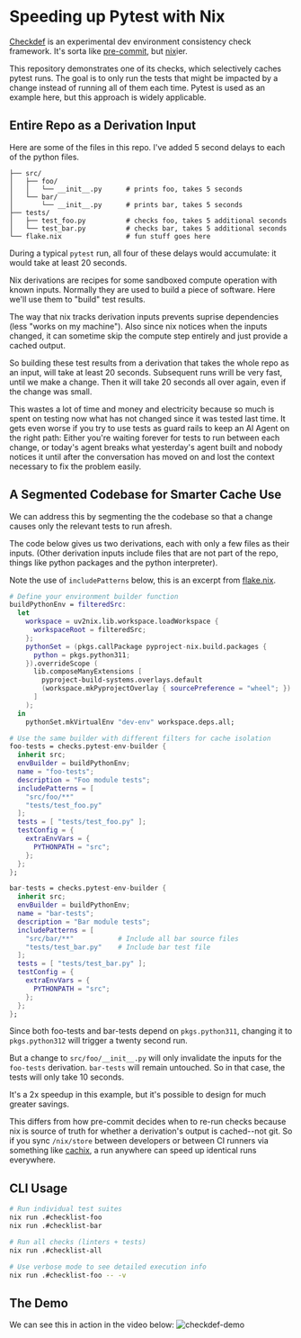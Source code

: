 # Speeding up Pytest with Nix

[Checkdef](https://github.com/MatrixManAtYrService/checkdef) is an experimental dev environment consistency check framework.
It's sorta like [pre-commit](https://pre-commit.com), but [nix](https://nix.dev/tutorials/nix-language)ier.

This repository demonstrates one of its checks, which selectively caches pytest runs.
The goal is to only run the tests that might be impacted by a change instead of running all of them each time.
Pytest is used as an example here, but this approach is widely applicable.

## Entire Repo as a Derivation Input

Here are some of the files in this repo.
I've added 5 second delays to each of the python files.

```
├── src/
│   ├── foo/
│   │   └── __init__.py      # prints foo, takes 5 seconds
│   └── bar/
│       └── __init__.py      # prints bar, takes 5 seconds
├── tests/
│   ├── test_foo.py          # checks foo, takes 5 additional seconds
│   └── test_bar.py          # checks bar, takes 5 additional seconds
└── flake.nix                # fun stuff goes here
```

During a typical `pytest` run, all four of these delays would accumulate: it would take at least 20 seconds.

Nix derivations are recipes for some sandboxed compute operation with known inputs.
Normally they are used to build a piece of software.
Here we'll use them to "build" test results.

The way that nix tracks derivation inputs prevents suprise dependencies (less "works on my machine").
Also since nix notices when the inputs changed, it can sometime skip the compute step entirely and just provide a cached output.

So building these test results from a derivation that takes the whole repo as an input, will take at least 20 seconds.
Subsequent runs wrill be very fast, until we make a change.
Then it will take 20 seconds all over again, even if the change was small.

This wastes a lot of time and money and electricity because so much is spent on testing now what has not changed since it was tested last time.
It gets even worse if you try to use tests as guard rails to keep an AI Agent on the right path:
Either you're waiting forever for tests to run between each change, or today's agent breaks what yesterday's agent built and nobody notices it until after the conversation has moved on and lost the context necessary to fix the problem easily.

## A Segmented Codebase for Smarter Cache Use

We can address this by segmenting the the codebase so that a change causes only the relevant tests to run afresh.

The code below gives us two derivations, each with only a few files as their inputs.
(Other derivation inputs include files that are not part of the repo, things like python packages and the python interpreter).

Note the use of `includePatterns` below, this is an excerpt from [flake.nix](flake.nix).

```nix
# Define your environment builder function
buildPythonEnv = filteredSrc:
  let
    workspace = uv2nix.lib.workspace.loadWorkspace {
      workspaceRoot = filteredSrc;
    };
    pythonSet = (pkgs.callPackage pyproject-nix.build.packages {
      python = pkgs.python311;
    }).overrideScope (
      lib.composeManyExtensions [
        pyproject-build-systems.overlays.default
        (workspace.mkPyprojectOverlay { sourcePreference = "wheel"; })
      ]
    );
  in
    pythonSet.mkVirtualEnv "dev-env" workspace.deps.all;

# Use the same builder with different filters for cache isolation
foo-tests = checks.pytest-env-builder {
  inherit src;
  envBuilder = buildPythonEnv;
  name = "foo-tests";
  description = "Foo module tests";
  includePatterns = [
    "src/foo/**"
    "tests/test_foo.py"
  ];
  tests = [ "tests/test_foo.py" ];
  testConfig = {
    extraEnvVars = {
      PYTHONPATH = "src";
    };
  };
};

bar-tests = checks.pytest-env-builder {
  inherit src;
  envBuilder = buildPythonEnv;
  name = "bar-tests";
  description = "Bar module tests";
  includePatterns = [
    "src/bar/**"           # Include all bar source files
    "tests/test_bar.py"    # Include bar test file
  ];
  tests = [ "tests/test_bar.py" ];
  testConfig = {
    extraEnvVars = {
      PYTHONPATH = "src";
    };
  };
};
```

Since both foo-tests and bar-tests depend on `pkgs.python311`, changing it to `pkgs.python312` will trigger a twenty second run.

But a change to `src/foo/__init__.py` will only invalidate the inputs for the `foo-tests` derivation.
`bar-tests` will remain untouched.
So in that case, the tests will only take 10 seconds.

It's a 2x speedup in this example, but it's possible to design for much greater savings.

This differs from how pre-commit decides when to re-run checks because nix is source of truth for whether a derivation's output is cached--not git.
So if you sync `/nix/store` between developers or between CI runners via something like [cachix](https://www.cachix.org/), a run anywhere can speed up identical runs everywhere.

## CLI Usage

```bash
# Run individual test suites
nix run .#checklist-foo
nix run .#checklist-bar

# Run all checks (linters + tests)
nix run .#checklist-all

# Use verbose mode to see detailed execution info
nix run .#checklist-foo -- -v
```

## The Demo

We can see this in action in the video below:
![checkdef-demo](demo.gif)
